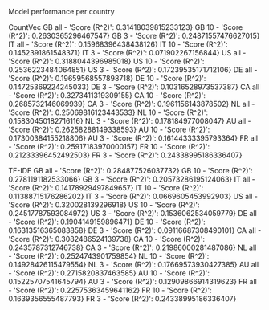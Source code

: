Model performance per country

CountVec
GB all - 'Score (R^2)': 0.31418039815233123}
GB 10 - 'Score (R^2)': 0.2630365296467547}
GB 3 - 'Score (R^2)': 0.24871557476627015}
IT all - 'Score (R^2)': 0.15968396438438126}
IT 10 - 'Score (R^2)': 0.1452391861548371}
IT 3 - 'Score (R^2)': 0.071902267156844}
US all - 'Score (R^2)': 0.3188044396985018}
US 10  - 'Score (R^2)': 0.2536223484064851}
US 3 - 'Score (R^2)': 0.17239535171712106}
DE all - 'Score (R^2)': 0.19659568557898718}
DE 10  - 'Score (R^2)': 0.14725369224245033}
DE 3 - 'Score (R^2)': 0.10316528973537387}
CA all - 'Score (R^2)': 0.3273411319309155}
CA 10  - 'Score (R^2)': 0.2685732146069939}
CA 3 - 'Score (R^2)': 0.1961156143878502}
NL all - 'Score (R^2)': 0.25069816123443533}
NL 10  - 'Score (R^2)': 0.15830450182716116}
NL 3 - 'Score (R^2)': 0.178184977008047}
AU all - 'Score (R^2)': 0.26258288149338593}
AU 10 - 'Score (R^2)': 0.17300384155218806}
AU 3 - 'Score (R^2)': 0.16144333395793364}
FR all - 'Score (R^2)': 0.25917183970000157}
FR 10 - 'Score (R^2)': 0.21233396452492503}
FR 3 - 'Score (R^2)': 0.24338995186336407}

TF-IDF
GB all - 'Score (R^2)': 0.284877526037732}
GB 10 - 'Score (R^2)': 0.2781191182533066}
GB 3 - 'Score (R^2)': 0.20573286195124063}
IT all - 'Score (R^2)': 0.14178929497849657}
IT 10 - 'Score (R^2)': 0.11388715176286202}
IT 3 - 'Score (R^2)': 0.0669605453992903}
US all - 'Score (R^2)': 0.320028139296918}
US 10  - 'Score (R^2)': 0.24517787593084972}
US 3 - 'Score (R^2)': 0.1536062534059779}
DE all - 'Score (R^2)': 0.1904149159896471}
DE 10  - 'Score (R^2)': 0.16313516365083858}
DE 3 - 'Score (R^2)': 0.09116687308490101}
CA all - 'Score (R^2)': 0.3082486524139738}
CA 10  - 'Score (R^2)': 0.2435787312746738}
CA 3 - 'Score (R^2)': 0.21986000281487086}
NL all - 'Score (R^2)': 0.2524743901759854}
NL 10  - 'Score (R^2)': 0.14928426115479554}
NL 3 - 'Score (R^2)': 0.17669573930427385}
AU all - 'Score (R^2)': 0.2715820837463585}
AU 10 - 'Score (R^2)': 0.15225707541645794}
AU 3 - 'Score (R^2)': 0.12909866914319623}
FR all - 'Score (R^2)': 0.22575363459641162}
FR 10 - 'Score (R^2)': 0.1639356555487793}
FR 3 - 'Score (R^2)': 0.24338995186336407}